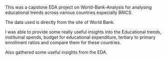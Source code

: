 This was a capstone EDA project on World-Bank-Analysis for analysing educational trends across various countries especially BRICS.

The data used is directly from the site of World Bank.

I was able to provide some really useful insights into the Educational trends, instituinal spends, budget for educational expenditure, tertiary to primary enrollment ratios and compare them for these countries.

Also gathered some useful insights from the EDA.
